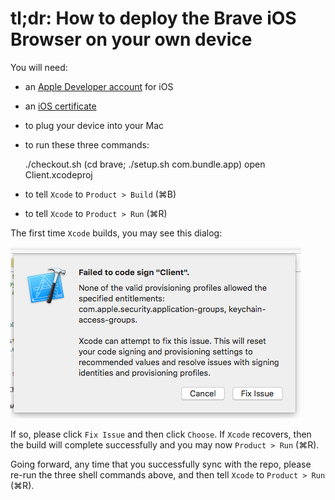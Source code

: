 # tl;dr: How to deploy the Brave iOS Browser on your own device

You will need:

- an [Apple Developer account](https://developer.apple.com) for iOS
- an [iOS certificate](https://developer.apple.com/account/ios/certificate/certificateList.action)
- to plug your device into your Mac
- to run these three commands:

    ./checkout.sh
    (cd brave; ./setup.sh com.bundle.app)
    open Client.xcodeproj

- to tell `Xcode` to `Product > Build` (&#8984;B)
- to tell `Xcode` to `Product > Run` (&#8984;R)

The first time `Xcode` builds, 
you may see this dialog:

<img src='brave/docs/images/failed-to-sign.png' />

If so, please click `Fix Issue` and then click `Choose`.
If `Xcode` recovers,
then the build will complete successfully and you may now `Product > Run` (&#8984;R).

Going forward,
any time that you successfully sync with the repo,
please re-run the three shell commands above,
and then tell `Xcode` to `Product > Run` (&#8984;R).